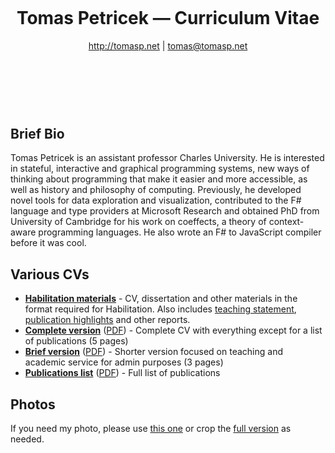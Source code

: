 <header style="padding:30px 0px 50px 0px">

# Tomas Petricek &mdash; Curriculum Vitae

http://tomasp.net | [tomas@tomasp.net](mailto:tomas@tomasp.net)

</header>
<section>

## Brief Bio

Tomas Petricek is an assistant professor Charles University. He is interested in stateful, interactive and graphical programming systems, new ways of thinking about programming that make it easier and more accessible, as well as history and philosophy of computing. Previously, he developed novel tools for data exploration and visualization, contributed to the F# language and type providers at Microsoft Research and obtained PhD from University of Cambridge for his work on coeffects, a theory of context-aware programming languages. He also wrote an F# to JavaScript compiler before it was cool.

## Various CVs

* [**Habilitation materials**](habilitation) - CV, dissertation and other materials in the
  format required for Habilitation. Also includes [teaching statement](habilitation/teaching.html),
  [publication highlights](habilitation/selected.html) and other reports.
* [**Complete version**](complete.html) ([PDF](complete.pdf))  - Complete CV with everything
  except for a list of publications (5 pages)
* [**Brief version**](brief.html) ([PDF](brief.pdf)) - Shorter version focused on teaching
  and academic service for admin purposes (3 pages)
* [**Publications list**](publications.html) ([PDF](publications.pdf)) - Full list of publications

## Photos

If you need my photo, please use [this one](photos/tomas-sq.jpg) or crop the [full version](photos/tomas-full.jpg) as needed.

</section>
